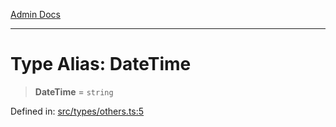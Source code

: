[Admin Docs](/)

***

# Type Alias: DateTime

> **DateTime** = `string`

Defined in: [src/types/others.ts:5](https://github.com/PalisadoesFoundation/talawa-admin/blob/main/src/types/others.ts#L5)
